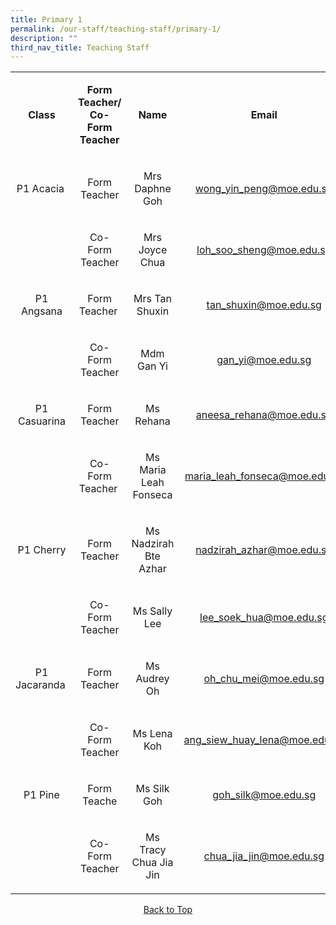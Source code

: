 ```yaml
---
title: Primary 1
permalink: /our-staff/teaching-staff/primary-1/
description: ""
third_nav_title: Teaching Staff
---
```

<table>
<tbody>
<tr>
<td style="text-align: center;">
<p><strong>Class </strong></p>
</td>
<td style="text-align: center;">
<p><strong>Form Teacher/ Co-Form Teacher</strong></p>
</td>
<td style="text-align: center;">
<p><strong>Name</strong></p>
</td>
<td style="text-align: center;">
<p><strong>Email</strong></p>
</td>
</tr>
<tr>
<td style="text-align: center;">
<p>P1 Acacia&nbsp;</p>
</td>
<td style="text-align: center;">
<p>Form Teacher</p>
</td>
<td style="text-align: center;">
<p>Mrs Daphne Goh</p>
</td>
<td style="text-align: center;">
<p><a href="mailto:wong_yin_peng@moe.edu.sg" target="">wong_yin_peng@moe.edu.sg</a></p>
</td>
</tr>
<tr>
<td style="text-align: center;">&nbsp;</td>
<td style="text-align: center;">
<p>Co-Form Teacher</p>
</td>
<td style="text-align: center;">
<p>Mrs Joyce Chua</p>
</td>
<td style="text-align: center;">
<p><a href="mailto:loh_soo_sheng@moe.edu.sg" target="">loh_soo_sheng@moe.edu.sg</a></p>
</td>
</tr>
<tr>
<td style="text-align: center;">
<p>P1 Angsana</p>
</td>
<td style="text-align: center;">
<p>Form Teacher&nbsp;</p>
</td>
<td style="text-align: center;">
<p>Mrs Tan Shuxin</p>
</td>
<td style="text-align: center;">
<p><a href="mailto:tan_shuxin@moe.edu.sg" target="">tan_shuxin@moe.edu.sg</a></p>
</td>
</tr>
<tr>
<td style="text-align: center;">&nbsp;</td>
<td style="text-align: center;">
<p>Co-Form Teacher</p>
</td>
<td style="text-align: center;">
<p>Mdm Gan Yi</p>
</td>
<td style="text-align: center;">
<p><a href="mailto:gan_yi@moe.edu.sg" target="">gan_yi@moe.edu.sg</a></p>
</td>
</tr>
<tr>
<td style="text-align: center;">
<p>P1 Casuarina</p>
</td>
<td style="text-align: center;">
<p>Form Teacher</p>
</td>
<td style="text-align: center;">
<p>Ms Rehana</p>
</td>
<td style="text-align: center;">
<p><a href="mailto:aneesa_rehana@moe.edu.sg" target="">aneesa_rehana@moe.edu.sg</a></p>
</td>
</tr>
<tr>
<td style="text-align: center;">&nbsp;</td>
<td style="text-align: center;">
<p>Co-Form Teacher<strong>&nbsp;<br /></strong></p>
</td>
<td style="text-align: center;">
<p>Ms Maria Leah Fonseca</p>
</td>
<td style="text-align: center;">
<p><a href="mailto:maria_leah_fonseca@moe.edu.sg" target="">maria_leah_fonseca@moe.edu.sg</a></p>
</td>
</tr>
<tr>
<td style="text-align: center;">
<p>P1 Cherry</p>
</td>
<td style="text-align: center;">
<p>Form Teacher</p>
</td>
<td style="text-align: center;">
<p>Ms Nadzirah Bte Azhar</p>
</td>
<td style="text-align: center;">
<p><a href="mailto:nadzirah_azhar@moe.edu.sg" target="">nadzirah_azhar@moe.edu.sg</a></p>
</td>
</tr>
<tr>
<td style="text-align: center;">&nbsp;</td>
<td style="text-align: center;">
<p>Co-Form Teacher</p>
</td>
<td style="text-align: center;">
<p>Ms Sally Lee</p>
</td>
<td style="text-align: center;">
<p><a href="mailto:lee_soek_hua@moe.edu.sg" target="">lee_soek_hua@moe.edu.sg</a></p>
</td>
</tr>
<tr>
<td style="text-align: center;">
<p>P1 Jacaranda&nbsp;</p>
</td>
<td style="text-align: center;">
<p>Form Teacher</p>
</td>
<td style="text-align: center;">
<p>Ms Audrey Oh</p>
</td>
<td style="text-align: center;">
<p><a href="mailto:oh_chu_mei@moe.edu.sg" target="">oh_chu_mei@moe.edu.sg</a></p>
</td>
</tr>
<tr>
<td style="text-align: center;">&nbsp;</td>
<td style="text-align: center;">
<p>Co-Form Teacher</p>
</td>
<td style="text-align: center;">
<p>Ms Lena Koh</p>
</td>
<td style="text-align: center;">
<p><a href="mailto:ang_siew_huay_lena@moe.edu.sg" target="">ang_siew_huay_lena@moe.edu.sg</a></p>
</td>
</tr>
<tr>
<td style="text-align: center;">
<p>P1 Pine</p>
</td>
<td style="text-align: center;">
<p>Form Teache</p>
</td>
<td style="text-align: center;">
<p>Ms Silk Goh</p>
</td>
<td style="text-align: center;">
<p><a href="mailto:goh_silk@moe.edu.sg" target="">goh_silk@moe.edu.sg</a></p>
</td>
</tr>
<tr>
<td style="text-align: center;">&nbsp;</td>
<td style="text-align: center;">
<p>Co-Form Teacher</p>
</td>
<td style="text-align: center;">
<p>Ms Tracy Chua Jia Jin</p>
</td>
<td style="text-align: center;">
<p><a href="mailto:chua_jia_jin@moe.edu.sg" target="">chua_jia_jin@moe.edu.sg</a></p>
</td>
</tr>
</tbody>
</table>
<p style="text-align: center;"><a href="https://chijkellock.moe.edu.sg/our-staff/teaching-staff/primary-1#lo_main">Back to Top</a></p>